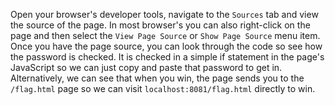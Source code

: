 Open your browser's developer tools, navigate to the `Sources` tab and view the source of the page.
In most browser's you can also right-click on the page and then select the `View Page Source` or
`Show Page Source` menu item. Once you have the page source, you can look through the code so see
how the password is checked. It is checked in a simple if statement in the page's JavaScript so we
can just copy and paste that password to get in. Alternatively, we can see that when you win, the
page sends you to the `/flag.html` page so we can visit `localhost:8081/flag.html` directly to win.
